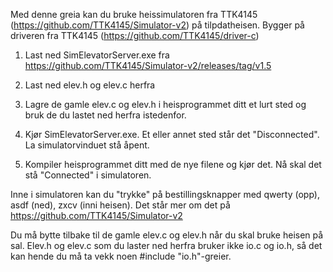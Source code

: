 Med denne greia kan du bruke heissimulatoren fra TTK4145 (https://github.com/TTK4145/Simulator-v2) på tilpdatheisen.
Bygger på driveren fra TTK4145  (https://github.com/TTK4145/driver-c)

1) Last ned SimElevatorServer.exe fra https://github.com/TTK4145/Simulator-v2/releases/tag/v1.5
2) Last ned elev.h og elev.c herfra
3) Lagre de gamle elev.c og elev.h i heisprogrammet ditt et lurt sted og bruk de du lastet ned herfra istedenfor.

4) Kjør SimElevatorServer.exe. Et eller annet sted står det "Disconnected". La simulatorvinduet stå åpent.
5) Kompiler heisprogrammet ditt med de nye filene og kjør det. Nå skal det stå "Connected" i simulatoren.

Inne i simulatoren kan du "trykke" på bestillingsknapper med qwerty (opp), asdf (ned), zxcv (inni heisen). Det står mer om det på https://github.com/TTK4145/Simulator-v2

Du må bytte tilbake til de gamle elev.c og elev.h når du skal bruke heisen på sal.
Elev.h og elev.c som du laster ned herfra bruker ikke io.c og io.h, så det kan hende du må ta vekk noen #include "io.h"-greier.
